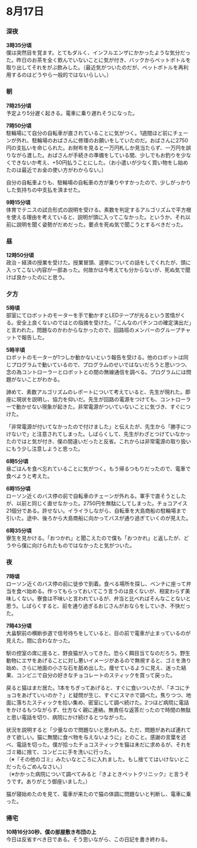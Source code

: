 # 8月17日

### 深夜

**3時35分頃**  
僕は突然目を覚ます。とてもダルく、インフルエンザにかかったような気分だった。昨日のお茶を全く飲んでいないことに気が付き、バックからペットボトルを取り出してそれをがぶ飲みした。（最近気がついたのだが、ペットボトルを再利用するのはどうやら一般的ではないらしい。）

### 朝

**7時25分頃**  
予定より5分遅く起きる。電車に乗り遅れそうになった。

**7時50分頃**  
駐輪場にて自分の自転車が直されていることに気がつく。1週間ほど前にチェーンが外れ、駐輪場のおばさんに修理のお願いをしていたのだ。おばさんに2750円の支払いを命じられた。お財布を見ると一万円札しか見当たらず、一万円を誤りながら渡した。おばさんが手続きの準備をしている間、少しでもお釣りを少なくできないか考え、+50円払うことにした。（お小遣いが少なく買い物をし始めたのは最近でお金の使い方がわからない。）

自分の自転車よりも、駐輪場の自転車の方が乗りやすかったので、少しがっかりした気持ちの中支払を済ませた。

**9時15分頃**  
体育でテニスの試合形式の説明を受ける。素数を判定するアルゴリズムで平方根を使える理由を考えていると、説明が頭に入ってこなかった。というか、それ以前に説明を聞く姿勢がだめだった。要点を死ぬ気で聞こうとするべきだった。

### 昼

**12時50分頃**  
政治・経済の授業を受けた。授業冒頭、選挙についての話をしてくれたが、頭に入ってこない内容が一部あった。何故かは今考えても分からないが、死ぬ気で聞けば良かったのにと思う。

### 夕方

**5時頃**  
部室にてロボットのモーターを手で動かすとLEDテープが光るという苦情がくる。安全上良くないのではとの指摘を受けた。「こんなのパチンコの確定演出だ」と言われた。問題なのかわからなかったので、回路班のメンバーのグループチャットで報告した。

**5時半頃**  
ロボットのモーターが1つしか動かないという報告を受ける。他のロボットは同じプログラムで動いているので、プログラムのせいではないだろうと思いつつ、念の為コントローラーとロボットとの間の無線通信を調べる。プログラムには問題がないことがわかる。

諦めて、素数アルゴリズムのレポートについて考えていると、先生が現れた。即座に現状を説明し、協力を仰いだ。先生が回路の電源をつけても、コントローラーで動かせない現象が起きた。非常電源がついていないことに気づき、すぐにつけた。

「非常電源が付いてなかったので付けました」と伝えたが、先生から「勝手につけないで」と注意されてしまった。しばらくして、先生がわざとつけていなかったのではと気が付き、僕の間違いだったと反省。これからは非常電源の取り扱いにもう少し注意しようと思った。

**6時5分頃**  
昼ごはんを食べ忘れていることに気がつく。もう帰るつもりだったので、電車で食べようと考えた。

**6時15分頃**  
ローソン近くのバス停の前で自転車のチェーンが外れる。軍手で直そうとしたが、以前と同じく直せなかった。2750円を無駄にしてしまった。チョコアイス21個分である。許せない。イライラしながら、自転車を大島商船の駐輪場まで引いた。途中、後ろから大島商船に向かってバスが通り過ぎていくのが見えた。

**6時35分頃**  
寮生を見かける。「おつかれ」と聞こえたので僕も「おつかれ」と返したが、どうやら僕に向けられたものではなかったと気がついた。

### 夜

**7時頃**  
ローソン近くのバス停の前に徒歩で到着。食べる場所を探し、ベンチに座って弁当を食べ始める。作ってもらっておいてこう言うのは良くないが、相変わらず美味しくない。寮食は不味いと言われているが、弁当と比べればそんなことないと思う。しばらくすると、前を通り過ぎるおじさんがおならをしていき、不快だった。

**7時43分頃**  
大畠駅前の横断歩道で信号待ちをしていると、目の前で電車が止まっているのが見えた。間に合わなかった。

駅の控室の席に座ると、野良猫が入ってきた。恐らく餌目当てなのだろう。野生動物にエサをあげることに対し悪いイメージがあるので無視すると、ゴミを漁り始め、さらに地面の小さな石を舐め出した。痩せているように見え、迷った結果、コンビニで自分の好きなチョコレートのスティックを買って戻った。

戻ると猫はまだ居た。1本をちぎってあげると、すぐに食いついたが、「ネコにチョコをあげていいのか？」と疑問が生じ、すぐにスマホで調べた。焦りつつ、地面に落ちたスティックを拾い集め、密室にして調べ続けた。2つほど病院に電話をかけるもつながらず、仕方なく親に連絡。無責任な返答だったので時間の無駄と思い電話を切り、病院にかけ続けるとつながった。

状況を説明すると「少量なので問題ないと思われる。ただ、問題があれば連れてきて欲しい。猫に無闇に食べ物を与えないように」とのこと。感謝の言葉を述べ、電話を切った。僕が拾ったチョコスティックを猫は未だに求めるが、それをゴミ箱に捨て、コンビニに手を洗いに行った。  
（※『その他のゴミ』みたいなところに入れました。もし捨ててはいけないとこだったらごめんなさい。）  
（※かかった病院について調べてみると『きよときペットクリニック』と言うそうです。ありがとう御座いました。）

猫が寝始めたのを見て、電車が来たので猫の体調に問題ないと判断し、電車に乗った。

### 帰宅

**10時16分30秒、僕の部屋敷き布団の上**  
今日は反省すべき日である。そう思いながら、この日記を書き終わる。

